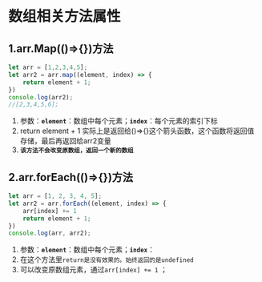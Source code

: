 # 数组相关方法属性

## 1.arr.Map(()=>{})方法

``` javascript
let arr = [1,2,3,4,5];
let arr2 = arr.map((element, index) => {
    return element + 1;
})
console.log(arr2);
//[2,3,4,5,6];
```

1. 参数：**`element`**：数组中每个元素；**`index`**：每个元素的索引下标
2. return element + 1 实际上是返回给()=>{}这个箭头函数，这个函数将返回值存储，最后再返回给arr2变量
3. **`该方法不会改变原数组，返回一个新的数组`**

## 2.arr.forEach(()=>{})方法

``` javascript
let arr = [1, 2, 3, 4, 5];
let arr2 = arr.forEach((element, index) => {
    arr[index] += 1
    return element + 1;
})
console.log(arr, arr2);
```

1. 参数：**`element`**：数组中每个元素；**`index`**：
2. 在这个方法里`return是没有效果的。始终返回的是undefined`
3. 可以改变原数组元素，通过`arr[index] += 1` ；

